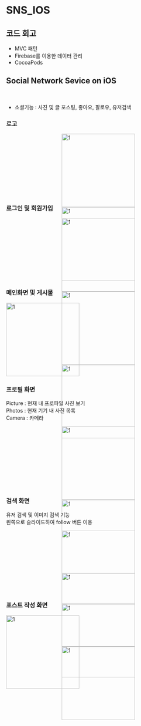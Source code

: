 # SNS_IOS

## 코드 회고

- MVC 패턴
- Firebase를 이용한 데이터 관리
- CocoaPods

## Social Network Sevice on iOS

<br>

- 소셜기능 : 사진 및 글 포스팅, 좋아요, 팔로우, 유저검색 <br>

### 로고

<div style="width:200px; height:150px; margin:auto">
  <img width="200" alt="1" src="https://user-images.githubusercontent.com/60697742/110058220-4f649600-7da5-11eb-99f1-49de1eba9aec.png">
  <img width="200" alt="1" src="https://user-images.githubusercontent.com/60697742/110058248-5be8ee80-7da5-11eb-8979-59c721287df7.png">
</div>

 <br>

### 로그인 및 회원가입

<div style="width:200px; height:150px; margin:auto">
  <img width="200" alt="1" src="https://user-images.githubusercontent.com/60697742/110194215-bbfd9480-7e7a-11eb-8a84-3794bb62aa11.png">
  <img width="200" alt="1" src="https://user-images.githubusercontent.com/60697742/110194217-c750c000-7e7a-11eb-8753-ced7a558c446.png">
  <img width="200" alt="1" src="https://user-images.githubusercontent.com/60697742/110194225-d6d00900-7e7a-11eb-8996-74a28a148961.png">
</div>

<br>

### 메인화면 및 게시물

<img width="200" alt="1" src="https://user-images.githubusercontent.com/60697742/110194360-8c02c100-7e7b-11eb-9c65-2bfb435432c5.png">

<br>

### 프로필 화면

Picture : 현재 내 프로파일 사진 보기 <br>
Photos : 현재 기기 내 사진 목록 <br>
Camera : 카메라 <br>

<div style="width:200px; height:150px; margin:auto">
  <img width="200" alt="1" src="https://user-images.githubusercontent.com/60697742/110194367-98871980-7e7b-11eb-901c-6bf80e805370.png">
  <img width="200" alt="1" src="https://user-images.githubusercontent.com/60697742/110194228-d9caf980-7e7a-11eb-8a1e-5aa70bdca7cf.png">
  <img width="200" alt="1" src="https://user-images.githubusercontent.com/60697742/110194247-f0715080-7e7a-11eb-8f39-8195778b9fdd.png">
  <img width="200" alt="1" src="https://user-images.githubusercontent.com/60697742/110194252-01ba5d00-7e7b-11eb-8ee5-d7af732424df.png">
</div>

 <br>

### 검색 화면

유저 검색 및 이미지 검색 기능 <br>
왼쪽으로 슬라이드하여 follow 버튼 이용 <br>

<div style="width:200px; height:150px; margin:auto">
  <img width="200" alt="1" src="https://user-images.githubusercontent.com/60697742/110194368-99b84680-7e7b-11eb-9db2-54016c7c86e8.png">
  <img width="200" alt="1" src="https://user-images.githubusercontent.com/60697742/110194570-2e22a900-7e7c-11eb-9e7f-8cd38bf547a6.png">
</div>

 <br>

### 포스트 작성 화면

<img width="200" alt="1" src="https://user-images.githubusercontent.com/60697742/110194380-a6d53580-7e7b-11eb-8b81-61a098cbc491.png">

<br>
